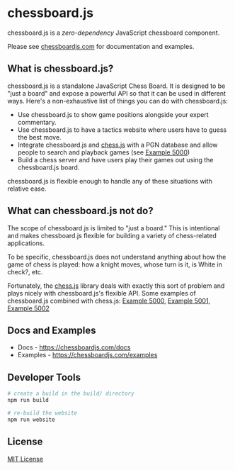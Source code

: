 # chessboard.js

chessboard.js is a _zero-dependency_ JavaScript chessboard component.

Please see [chessboardjs.com] for documentation and examples.

## What is chessboard.js?

chessboard.js is a standalone JavaScript Chess Board. It is designed to be "just
a board" and expose a powerful API so that it can be used in different ways.
Here's a non-exhaustive list of things you can do with chessboard.js:

- Use chessboard.js to show game positions alongside your expert commentary.
- Use chessboard.js to have a tactics website where users have to guess the best
  move.
- Integrate chessboard.js and [chess.js] with a PGN database and allow people to
  search and playback games (see [Example 5000])
- Build a chess server and have users play their games out using the
  chessboard.js board.

chessboard.js is flexible enough to handle any of these situations with relative
ease.

## What can chessboard.js **not** do?

The scope of chessboard.js is limited to "just a board." This is intentional and
makes chessboard.js flexible for building a variety of chess-related
applications.

To be specific, chessboard.js does not understand anything about how the game of
chess is played: how a knight moves, whose turn is it, is White in check?, etc.

Fortunately, the [chess.js] library deals with exactly this sort of problem and
plays nicely with chessboard.js's flexible API. Some examples of chessboard.js
combined with chess.js: [Example 5000], [Example 5001], [Example 5002]

## Docs and Examples

- Docs - <https://chessboardjs.com/docs>
- Examples - <https://chessboardjs.com/examples>

## Developer Tools

```sh
# create a build in the build/ directory
npm run build

# re-build the website
npm run website
```

## License

[MIT License](LICENSE.md)

[chessboardjs.com]:https://chessboardjs.com
[chess.js]:https://github.com/jhlywa/chess.js
[Example 5000]:https://chessboardjs.com/examples#5000
[Example 5001]:https://chessboardjs.com/examples#5001
[Example 5002]:https://chessboardjs.com/examples#5002
